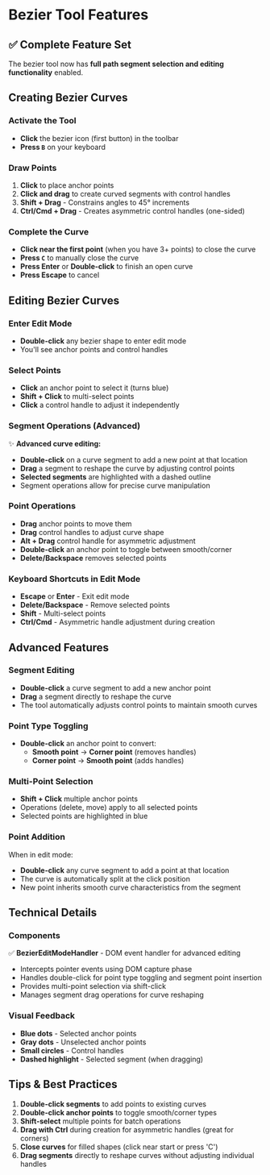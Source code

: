 # Bezier Tool Features

## ✅ Complete Feature Set

The bezier tool now has **full path segment selection and editing functionality** enabled.

## Creating Bezier Curves

### Activate the Tool
- **Click** the bezier icon (first button) in the toolbar
- **Press `B`** on your keyboard

### Draw Points
1. **Click** to place anchor points
2. **Click and drag** to create curved segments with control handles
3. **Shift + Drag** - Constrains angles to 45° increments
4. **Ctrl/Cmd + Drag** - Creates asymmetric control handles (one-sided)

### Complete the Curve
- **Click near the first point** (when you have 3+ points) to close the curve
- **Press `C`** to manually close the curve
- **Press Enter** or **Double-click** to finish an open curve
- **Press Escape** to cancel

## Editing Bezier Curves

### Enter Edit Mode
- **Double-click** any bezier shape to enter edit mode
- You'll see anchor points and control handles

### Select Points
- **Click** an anchor point to select it (turns blue)
- **Shift + Click** to multi-select points
- **Click** a control handle to adjust it independently

### Segment Operations (Advanced)
✨ **Advanced curve editing:**

- **Double-click** on a curve segment to add a new point at that location
- **Drag** a segment to reshape the curve by adjusting control points
- **Selected segments** are highlighted with a dashed outline
- Segment operations allow for precise curve manipulation

### Point Operations
- **Drag** anchor points to move them
- **Drag** control handles to adjust curve shape
- **Alt + Drag** control handle for asymmetric adjustment
- **Double-click** an anchor point to toggle between smooth/corner
- **Delete/Backspace** removes selected points

### Keyboard Shortcuts in Edit Mode
- **Escape** or **Enter** - Exit edit mode
- **Delete/Backspace** - Remove selected points
- **Shift** - Multi-select points
- **Ctrl/Cmd** - Asymmetric handle adjustment during creation

## Advanced Features

### Segment Editing
- **Double-click** a curve segment to add a new anchor point
- **Drag** a segment directly to reshape the curve
- The tool automatically adjusts control points to maintain smooth curves

### Point Type Toggling
- **Double-click** an anchor point to convert:
  - **Smooth point** → **Corner point** (removes handles)
  - **Corner point** → **Smooth point** (adds handles)

### Multi-Point Selection
- **Shift + Click** multiple anchor points
- Operations (delete, move) apply to all selected points
- Selected points are highlighted in blue

### Point Addition
When in edit mode:
- **Double-click** any curve segment to add a point at that location
- The curve is automatically split at the click position
- New point inherits smooth curve characteristics from the segment

## Technical Details

### Components
✅ **BezierEditModeHandler** - DOM event handler for advanced editing
- Intercepts pointer events using DOM capture phase
- Handles double-click for point type toggling and segment point insertion
- Provides multi-point selection via shift-click
- Manages segment drag operations for curve reshaping

### Visual Feedback
- **Blue dots** - Selected anchor points
- **Gray dots** - Unselected anchor points
- **Small circles** - Control handles
- **Dashed highlight** - Selected segment (when dragging)

## Tips & Best Practices

1. **Double-click segments** to add points to existing curves
2. **Double-click anchor points** to toggle smooth/corner types
3. **Shift-select** multiple points for batch operations
4. **Drag with Ctrl** during creation for asymmetric handles (great for corners)
5. **Close curves** for filled shapes (click near start or press 'C')
6. **Drag segments** directly to reshape curves without adjusting individual handles
